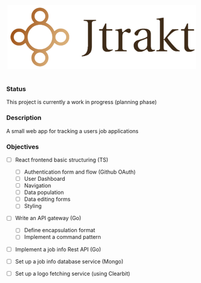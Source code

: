 <div style="text-align:center">
    <img src="frontend-service/public/images/brand.png" width="500" height="169">
</div>
<br/>

### Status
This project is currently a work in progress (planning phase)

### Description
A small web app for tracking a users job applications

### Objectives
- [ ] React frontend basic structuring (TS)
    - [ ] Authentication form and flow (Github OAuth)
    - [ ] User Dashboard 
    - [ ] Navigation
    - [ ] Data population
    - [ ] Data editing forms
    - [ ] Styling
- [ ] Write an API gateway (Go)
    - [ ] Define encapsulation format
    - [ ] Implement a command pattern 
- [ ] Implement a job info Rest API (Go)
- [ ] Set up a job info database service (Mongo)
- [ ] Set up a logo fetching service (using Clearbit)


